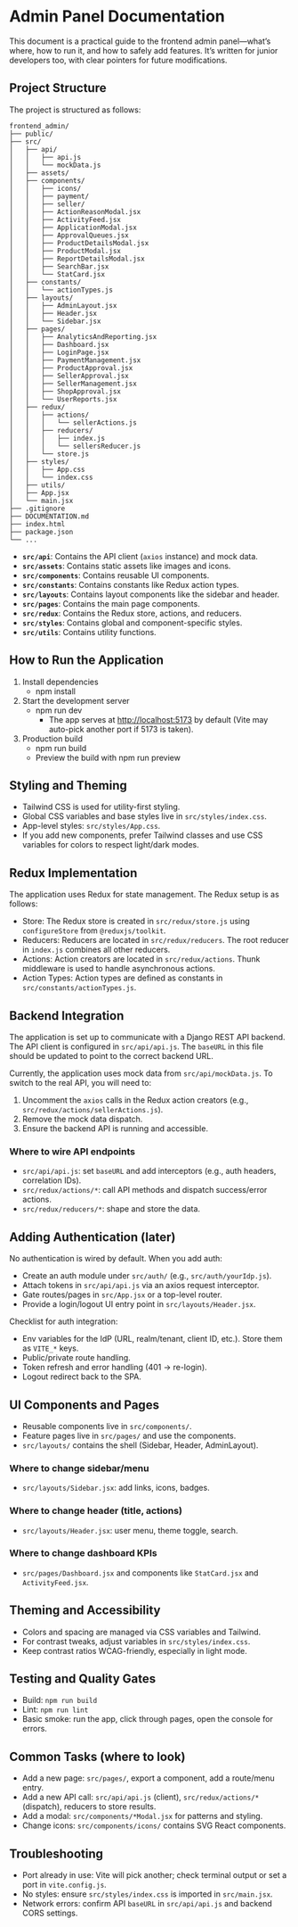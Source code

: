 ﻿# Admin Panel Documentation

This document is a practical guide to the frontend admin panel—what’s where, how to run it, and how to safely add features. It’s written for junior developers too, with clear pointers for future modifications.

## Project Structure

The project is structured as follows:

```text
frontend_admin/
├── public/
├── src/
│   ├── api/
│   │   ├── api.js
│   │   └── mockData.js
│   ├── assets/
│   ├── components/
│   │   ├── icons/
│   │   ├── payment/
│   │   ├── seller/
│   │   ├── ActionReasonModal.jsx
│   │   ├── ActivityFeed.jsx
│   │   ├── ApplicationModal.jsx
│   │   ├── ApprovalQueues.jsx
│   │   ├── ProductDetailsModal.jsx
│   │   ├── ProductModal.jsx
│   │   ├── ReportDetailsModal.jsx
│   │   ├── SearchBar.jsx
│   │   └── StatCard.jsx
│   ├── constants/
│   │   └── actionTypes.js
│   ├── layouts/
│   │   ├── AdminLayout.jsx
│   │   ├── Header.jsx
│   │   └── Sidebar.jsx
│   ├── pages/
│   │   ├── AnalyticsAndReporting.jsx
│   │   ├── Dashboard.jsx
│   │   ├── LoginPage.jsx
│   │   ├── PaymentManagement.jsx
│   │   ├── ProductApproval.jsx
│   │   ├── SellerApproval.jsx
│   │   ├── SellerManagement.jsx
│   │   ├── ShopApproval.jsx
│   │   └── UserReports.jsx
│   ├── redux/
│   │   ├── actions/
│   │   │   └── sellerActions.js
│   │   ├── reducers/
│   │   │   ├── index.js
│   │   │   └── sellersReducer.js
│   │   └── store.js
│   ├── styles/
│   │   ├── App.css
│   │   └── index.css
│   ├── utils/
│   ├── App.jsx
│   └── main.jsx
├── .gitignore
├── DOCUMENTATION.md
├── index.html
├── package.json
└── ...
```

- **`src/api`**: Contains the API client (`axios` instance) and mock data.
- **`src/assets`**: Contains static assets like images and icons.
- **`src/components`**: Contains reusable UI components.
- **`src/constants`**: Contains constants like Redux action types.
- **`src/layouts`**: Contains layout components like the sidebar and header.
- **`src/pages`**: Contains the main page components.
- **`src/redux`**: Contains the Redux store, actions, and reducers.
- **`src/styles`**: Contains global and component-specific styles.
- **`src/utils`**: Contains utility functions.

## How to Run the Application

1. Install dependencies
    - npm install
2. Start the development server
    - npm run dev
      - The app serves at <http://localhost:5173> by default (Vite may auto-pick another port if 5173 is taken).
3. Production build
    - npm run build
    - Preview the build with npm run preview

## Styling and Theming

- Tailwind CSS is used for utility-first styling.
- Global CSS variables and base styles live in `src/styles/index.css`.
- App-level styles: `src/styles/App.css`.
- If you add new components, prefer Tailwind classes and use CSS variables for colors to respect light/dark modes.

## Redux Implementation

The application uses Redux for state management. The Redux setup is as follows:

- Store: The Redux store is created in `src/redux/store.js` using `configureStore` from `@reduxjs/toolkit`.
- Reducers: Reducers are located in `src/redux/reducers`. The root reducer in `index.js` combines all other reducers.
- Actions: Action creators are located in `src/redux/actions`. Thunk middleware is used to handle asynchronous actions.
- Action Types: Action types are defined as constants in `src/constants/actionTypes.js`.

## Backend Integration

The application is set up to communicate with a Django REST API backend. The API client is configured in `src/api/api.js`. The `baseURL` in this file should be updated to point to the correct backend URL.

Currently, the application uses mock data from `src/api/mockData.js`. To switch to the real API, you will need to:

1. Uncomment the `axios` calls in the Redux action creators (e.g., `src/redux/actions/sellerActions.js`).
2. Remove the mock data dispatch.
3. Ensure the backend API is running and accessible.

### Where to wire API endpoints

- `src/api/api.js`: set `baseURL` and add interceptors (e.g., auth headers, correlation IDs).
- `src/redux/actions/*`: call API methods and dispatch success/error actions.
- `src/redux/reducers/*`: shape and store the data.

## Adding Authentication (later)

No authentication is wired by default. When you add auth:

- Create an auth module under `src/auth/` (e.g., `src/auth/yourIdp.js`).
- Attach tokens in `src/api/api.js` via an axios request interceptor.
- Gate routes/pages in `src/App.jsx` or a top-level router.
- Provide a login/logout UI entry point in `src/layouts/Header.jsx`.

Checklist for auth integration:

- Env variables for the IdP (URL, realm/tenant, client ID, etc.). Store them as `VITE_*` keys.
- Public/private route handling.
- Token refresh and error handling (401 → re-login).
- Logout redirect back to the SPA.

## UI Components and Pages

- Reusable components live in `src/components/`.
- Feature pages live in `src/pages/` and use the components.
- `src/layouts/` contains the shell (Sidebar, Header, AdminLayout).

### Where to change sidebar/menu

- `src/layouts/Sidebar.jsx`: add links, icons, badges.

### Where to change header (title, actions)

- `src/layouts/Header.jsx`: user menu, theme toggle, search.

### Where to change dashboard KPIs

- `src/pages/Dashboard.jsx` and components like `StatCard.jsx` and `ActivityFeed.jsx`.

## Theming and Accessibility

- Colors and spacing are managed via CSS variables and Tailwind.
- For contrast tweaks, adjust variables in `src/styles/index.css`.
- Keep contrast ratios WCAG-friendly, especially in light mode.

## Testing and Quality Gates

- Build: `npm run build`
- Lint: `npm run lint`
- Basic smoke: run the app, click through pages, open the console for errors.

## Common Tasks (where to look)

- Add a new page: `src/pages/`, export a component, add a route/menu entry.
- Add a new API call: `src/api/api.js` (client), `src/redux/actions/*` (dispatch), reducers to store results.
- Add a modal: `src/components/*Modal.jsx` for patterns and styling.
- Change icons: `src/components/icons/` contains SVG React components.

## Troubleshooting

- Port already in use: Vite will pick another; check terminal output or set a port in `vite.config.js`.
- No styles: ensure `src/styles/index.css` is imported in `src/main.jsx`.
- Network errors: confirm API `baseURL` in `src/api/api.js` and backend CORS settings.


